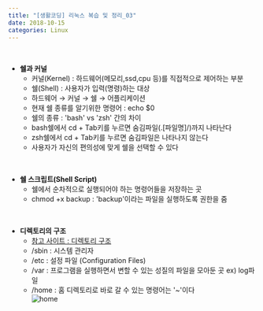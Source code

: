 ```yaml
---
title: "[생활코딩] 리눅스 복습 및 정리_03"
date: 2018-10-15
categories: Linux
---  
```

<br/>  

* **쉘과 커널**  
  * 커널(Kernel) : 하드웨어(메모리,ssd,cpu 등)를 직접적으로 제어하는 부분  
  * 쉘(Shell) : 사용자가 입력(명령)하는 대상
  * 하드웨어 → 커널 → 쉘 → 어플리케이션 
  * 현재 쉘 종류를 알기위한 명령어 : echo $0
  * 쉘의 종류 : 'bash' vs 'zsh' 간의 차이 
  * bash쉘에서 cd + Tab키를 누르면 숨김파일(.[파일명]/)까지 나타난다  
  * zsh쉘에서 cd + Tab키를 누르면 숨김파일은 나타나지 않는다
  * 사용자가 자신의 편의성에 맞게 쉘을 선택할 수 있다  
<br/>

* **쉘 스크립트(Shell Script)**  
  * 쉘에서 순차적으로 실행되어야 하는 명령어들을 저장하는 곳 
  * chmod +x backup : 'backup'이라는 파일을 실행하도록 권한을 줌
<br/>    

* **디렉토리의 구조**  
  * [참고 사이트 : 디렉토리 구조](http://dev-random.net/linux-directory-structure-explained/)  
  * /sbin : 시스템 관리자 
  * /etc : 설정 파일 (Configuration Files)
  * /var : 프로그램을 실행하면서 변할 수 있는 성질의 파일을 모아둔 곳 ex) log파일 
  * /home : 홈 디렉토리로 바로 갈 수 있는 명령어는 '~'이다  
  ![home](https://user-images.githubusercontent.com/29648470/46938011-a0bd3f00-d09d-11e8-80be-b4a216be8a82.PNG)  
<br/>  

  

